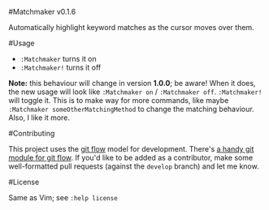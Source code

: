 #Matchmaker v0.1.6

Automatically highlight keyword matches as the cursor moves over them.

#Usage

* `:Matchmaker` turns it on
* `:Matchmaker!` turns it off

**Note:** this behaviour will change in version **1.0.0**; be aware! When it
does, the new usage will look like `:Matchmaker on` / `:Matchmaker off`.
`:Matchmaker!` will toggle it. This is to make way for more commands, like
maybe `:Matchmaker someOtherMatchingMethod` to change the matching behaviour.
Also, I like it more.

#Contributing

This project uses the [git 
flow](http://nvie.com/posts/a-successful-git-branching-model/) model for 
development. There's [a handy git module for git 
flow](//github.com/nvie/gitflow). If you'd like to be added as a contributor, 
make some well-formatted pull requests (against the `develop` branch) and let 
me know.

#License

Same as Vim; see `:help license`
